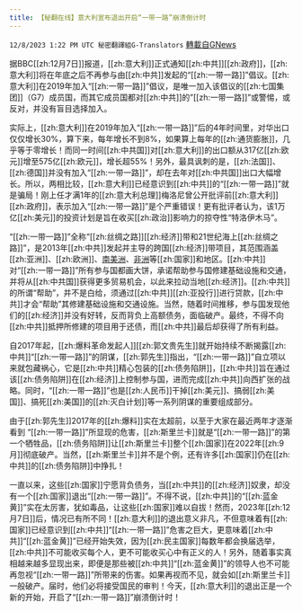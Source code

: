 ```yaml
---
title: 【秘翻在线】意大利宣布退出开启“一带一路”崩溃倒计时
---
```

`12/8/2023 1:22 PM UTC 秘密翻譯組G-Translators` [轉載自GNews](https://gnews.org/articles/2086838)

据BBC[[zh:12月7日]]报道，[[zh:意大利]]正式通知[[zh:中共]][[zh:政府]]，[[zh:意大利]]将在年底之后不再参与由[[zh:中共]]发起的“[[zh:一带一路]]”倡议。[[zh:意大利]]在2019年加入“[[zh:一带一路]]”倡议，是唯一加入该倡议的[[zh:七国集团]]（G7）成员国，而其它成员国都对[[zh:中共]]的”[[zh:一带一路]]”或警惕，或反对，并没有盲目选择加入。

实际上，[[zh:意大利]]在2019年加入“[[zh:一带一路]]”后的4年时间里，对华出口仅仅增长30%，算下来，每年增长不到8%，如果算上每年的[[zh:通货膨胀]]，几乎等于零增长！而同一时间[[zh:中共国]]对[[zh:意大利]]的出口额从317亿[[zh:欧元]]增至575亿[[zh:欧元]]，增长超55%！另外，最具讽刺的是，[[zh:法国]]、[[zh:德国]]并没有加入“[[zh:一带一路]]”，却在去年对[[zh:中共国]]出口大幅增长。所以，两相比较，[[zh:意大利]]已经意识到[[zh:中共]]的“[[zh:一带一路]]”就是骗局！刚上任才满1年的[[zh:意大利总理]]梅洛尼曾公开批评前[[zh:意大利]][[zh:政府]]，表示加入“[[zh:一带一路]]”是个严重错误！更有批评者认为，该1万亿[[zh:美元]]的投资计划是旨在收买[[zh:政治]]影响力的掠夺性“特洛伊木马”。         

“[[zh:一带一路]]”全称“[[zh:丝绸之路]][[zh:经济]]带和21世纪海上[[zh:丝绸之路]]”，是2013年[[zh:中共]]发起并主导的跨国[[zh:经济]]带项目，其范围涵盖[[zh:亚洲]]、[[zh:欧洲]]、[南美洲](https://zh.wikipedia.org/wiki/%E5%8D%97%E7%BE%8E%E6%B4%B2 "南美洲")、[非洲](https://zh.wikipedia.org/wiki/%E9%9D%9E%E6%B4%B2 "非洲")等[[zh:国家]]和地区。[[zh:中共]]对“[[zh:一带一路]]”所有参与国都画大饼，承诺帮助参与国修建基础设施和交通，并将从[[zh:中共国]]获得更多贸易机会，以此来拉动当地[[zh:经济]]。[[zh:中共]]的所谓“帮助”，并不是白给，须通过[[zh:中共]][[zh:亚投行]]进行贷款，[[zh:中共]]才会“帮助”其修建基础设施和交通设施。当然，随着时间推移，参与国发现他们的[[zh:经济]]并没有好转，反而背负上高额债务，面临破产。最终，不得不向[[zh:中共]]抵押所修建的项目用于还债，而[[zh:中共]]最后却获得了所有利益。

自2017年起，[[zh:爆料革命发起人]][[zh:郭文贵先生]]就开始持续不断揭露[[zh:中共]]“[[zh:一带一路]]”的阴谋，[[zh:郭先生]]指出，“[[zh:一带一路]]”自立项以来就包藏祸心，它是[[zh:中共]]精心包装的[[zh:债务陷阱]]，[[zh:中共]]旨在通过该[[zh:债务陷阱]]在[[zh:经济]]上控制参与国，进而完成[[zh:中共]]向西扩张的战略。同时，“[[zh:一带一路]]”也是[[zh:人民币]]干掉[[zh:美元]]、搞弱[[zh:美国]]、搞死[[zh:美国]]的[[zh:灭白计划]]等一系列阴谋的重要组成部分。

由于[[zh:郭先生]]2017年的[[zh:爆料]]实在太超前，以至于大家在最近两年才逐渐看到 “[[zh:一带一路]]”所显现的危害，[[zh:斯里兰卡]]就是“[[zh:一带一路]]”的第一个牺牲品，[[zh:债务陷阱]]让[[zh:斯里兰卡]]整个[[zh:国家]]在2022年[[zh:9月]]彻底破产。当然，[[zh:斯里兰卡]]并不是个例，还有许多[[zh:国家]]仍在[[zh:中共]]的[[zh:债务陷阱]]中挣扎！         

一直以来，这些[[zh:国家]]宁愿背负债务，当[[zh:中共]]的[[zh:经济]]奴隶，却没有一个[[zh:国家]]退出“[[zh:一带一路]]”。不得不说，[[zh:中共]]的“[[zh:蓝金黄]]”实在太厉害，犹如毒品，让这些[[zh:国家]]难以自拔！然而，2023年[[zh:12月7日]]后，情况已有所不同！[[zh:意大利]]的退出意义非凡，不但意味着有[[zh:国家]]已经意识到[[zh:中共]]“[[zh:一带一路]]”危害之巨大，更意味着[[zh:中共]]“[[zh:蓝金黄]]”已经开始失效，因为[[zh:民主国家]]每数年都会换届选举，[[zh:中共]]不可能收买每个人，更不可能收买心中有正义的人！另外，随着事实真相越来越多显现出来，即便是那些被[[zh:中共]]“[[zh:蓝金黄]]”的领导人也不可能再忽视“[[zh:一带一路]]”所带来的伤害。如果再视而不见，就会如[[zh:斯里兰卡]]一般破产。届时，他们必将接受国民的审判！今天，[[zh:意大利]]的退出正是一个新的开始，开启了“[[zh:一带一路]]”崩溃倒计时！


